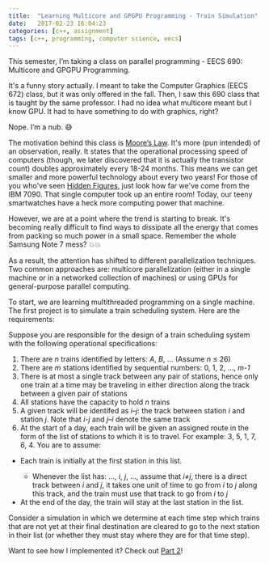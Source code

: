 ```yaml
---
title:  "Learning Multicore and GPGPU Programming - Train Simulation"
date:   2017-02-23 16:04:23
categories: [c++, assignment]
tags: [c++, programming, computer science, eecs]
---
```


This semester, I’m taking a class on parallel programming - EECS 690: Multicore and GPGPU Programming.

It's a funny story actually. I meant to take the Computer Graphics (EECS 672) class, but it was only offered in the fall. Then, I saw this 690 class that is taught by the same professor. I had no idea what multicore meant but I know GPU. It had to have something to do with graphics, right?

Nope. I’m a nub. 😅

The motivation behind this class is [Moore’s Law][1]. It's more (pun intended) of an observation, really. It states that the operational processing speed of computers (though, we later discovered that it is actually the transistor count) doubles approximately every 18-24 months. This means we can get smaller and more powerful technology about every two years! For those of you who've seen [Hidden Figures][2], just look how far we've come from the IBM 7090. That single computer took up an entire room! Today, our teeny smartwatches have a heck more computing power that machine.

However, we are at a point where the trend is starting to break. It's becoming really difficult to find ways to dissipate all the energy that comes from packing so much power in a small space. Remember the whole Samsung Note 7 mess? 💥💥

As a result, the attention has shifted to different parallelization techniques. Two common approaches are: multicore parallelization (either in a single machine or in a networked collection of machines) or using GPUs for general-purpose parallel computing.

To start, we are learning multithreaded programming on a single machine. The first project is to simulate a train scheduling system. Here are the requirements:

Suppose you are responsible for the design of a train scheduling system with the following operational specifications:

1. There are *n* trains identified by letters: *A*, *B*, ... (Assume *n* ≤ 26)
2. There are *m* stations identified by sequential numbers: 0, 1, 2, ..., *m-1*
3. There is at most a single track between any pair of stations, hence only one train at a time may be traveling in either direction along the track between a given pair of stations
4. All stations have the capacity to hold *n* trains
5. A given track will be identifed as *i–j*: the track between station *i* and station *j*. Note that *i-j* and *j–i* denote the same track
6. At the start of a day, each train will be given an assigned route in the form of the list of stations to which it is to travel. For example: 3, 5, 1, 7, 6, 4. You are to assume:
  * Each train is initially at the first station in this list.</li>
	* Whenever the list has: ..., *i*, *j*, ..., assume that *i*≠*j*, there is a direct track between *i* and *j*, it takes one unit of time to go from *i* to *j* along this track, and the train must use that track to go from <i>i</i> to *j*
  * At the end of the day, the train will stay at the last station in the list.

Consider a simulation in which we determine at each time step which trains that are not yet at their final destination are cleared to go to the next station in their list (or whether they must stay where they are for that time step).


Want to see how I implemented it? Check out [Part 2][3]!

[1]: http://www.investopedia.com/terms/m/mooreslaw.asp
[2]: http://www.imdb.com/title/tt4846340/
[3]: http://sharynneazhar.com/blog/2017/train-sims-2/
